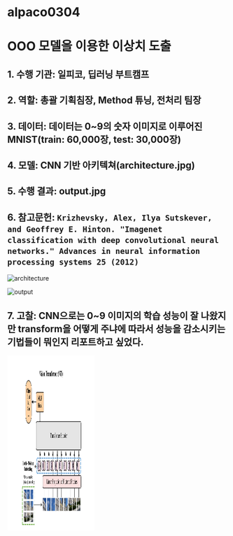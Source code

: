# alpaco0304
# OOO 모델을 이용한 이상치 도출

## 1. 수행 기관: 일피코, 딥러닝 부트캠프
## 2. 역할: 총괄 기획침장, Method 튜닝, 전처리 팀장
## 3. 데이터: 데이터는 0~9의 숫자 이미지로 이루어진 MNIST(train: 60,000장, test: 30,000장)
## 4. 모델: CNN 기반 아키텍쳐(architecture.jpg)
## 5. 수행 결과: output.jpg
## 6. 참고문헌: `Krizhevsky, Alex, Ilya Sutskever, and Geoffrey E. Hinton. "Imagenet classification with deep convolutional neural networks." Advances in neural information processing systems 25 (2012)`

![architecture](https://github.com/Jay-Hyeon/alpaco0304/assets/149669667/e216129e-eaf3-47cd-bdd7-fa1970a20767)

![output](https://github.com/Jay-Hyeon/alpaco0304/assets/149669667/c3058148-83da-42c0-850a-862bd8579aab)

## 7. 고찰: CNN으로는 0~9 이미지의 학습 성능이 잘 나왔지만 transform을 어떻게 주냐에 따라서 성능을 감소시키는 기법들이 뭐인지 리포트하고 싶었다.

<img src="architecture.jpg" width="200" height="400"/>
